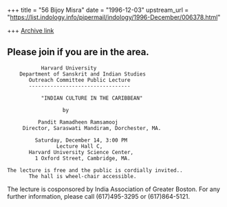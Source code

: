 +++
title = "56 Bijoy Misra"
date = "1996-12-03"
upstream_url = "https://list.indology.info/pipermail/indology/1996-December/006378.html"

+++
[Archive link](https://list.indology.info/pipermail/indology/1996-December/006378.html)


Please join if you are in the area.
----------------------------------------------------

			   Harvard University
		Department of Sanskrit and Indian Studies
		   Outreach Committee Public Lecture
		   ---------------------------------

	           "INDIAN CULTURE IN THE CARIBBEAN"

	       			  by

		      Pandit Ramadheen Ramsamooj
	     Director, Saraswati Mandiram, Dorchester, MA.

		     Saturday, December 14, 3:00 PM
		       	    Lecture Hall C, 	
		   Harvard University Science Center,
		     1 Oxford Street, Cambridge, MA.

	The lecture is free and the public is cordially invited..
		   The hall is wheel-chair accessible.

   The lecture is cosponsored by India Association of Greater Boston. 
  For any further information, please call (617)495-3295 or (617)864-5121.







